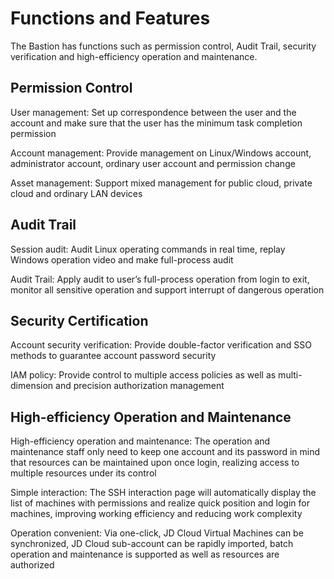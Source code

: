 # Functions and Features
The Bastion has functions such as permission control, Audit Trail, security verification and high-efficiency operation and maintenance.

## Permission Control
User management: Set up correspondence between the user and the account and make sure that the user has the minimum task completion permission

Account management: Provide management on Linux/Windows account, administrator account, ordinary user account and permission change

Asset management: Support mixed management for public cloud, private cloud and ordinary LAN devices

## Audit Trail
Session audit: Audit Linux operating commands in real time, replay Windows operation video and make full-process audit

Audit Trail: Apply audit to user’s full-process operation from login to exit, monitor all sensitive operation and support interrupt of dangerous operation

## Security Certification

Account security verification: Provide double-factor verification and SSO methods to guarantee account password security

IAM policy: Provide control to multiple access policies as well as multi-dimension and precision authorization management

## High-efficiency Operation and Maintenance

High-efficiency operation and maintenance: The operation and maintenance staff only need to keep one account and its password in mind that resources can be maintained upon once login, realizing access to multiple resources under its control

Simple interaction: The SSH interaction page will automatically display the list of machines with permissions and realize quick position and login for machines, improving working efficiency and reducing work complexity

Operation convenient: Via one-click, JD Cloud Virtual Machines can be synchronized, JD Cloud sub-account can be rapidly imported, batch operation and maintenance is supported as well as resources are authorized

